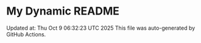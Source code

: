 # My Dynamic README
Updated at: Thu Oct  9 06:32:23 UTC 2025
This file was auto-generated by GitHub Actions.
